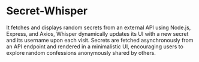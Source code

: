 # Secret-Whisper
It fetches and displays random secrets from an external API using Node.js, Express, and Axios, Whisper dynamically updates its UI with a new secret and its username upon each visit. Secrets are fetched asynchronously from an API endpoint and rendered in a minimalistic UI, encouraging users to explore random confessions anonymously shared by others.
